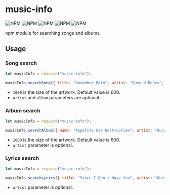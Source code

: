 # music-info

![NPM](https://img.shields.io/npm/l/music-info?style=flat-square)
![NPM](https://img.shields.io/github/issues/redteadeveloper/Music-Info?style=flat-square)
![NPM](https://img.shields.io/github/issues-pr/redteadeveloper/Music-Info?style=flat-square)
![NPM](https://img.shields.io/npm/dt/music-info?style=flat-square) 
![NPM](https://img.shields.io/bundlephobia/min/music-info?style=flat-square)

npm module for searching songs and albums.

## Usage

### Song search
```js
let musicInfo = require("music-info");

musicInfo.searchSong({ title: "November Rain", artist: "Guns N Roses", album: "Use Your Illusion I" }, 1000).then(console.log);
```
* ``1000`` is the size of the artwork. Default value is 600.
* ``artist`` and ``album`` parameters are optional.

### Album search
```js
let musicInfo = require("music-info");

musicInfo.searchAlbum({ name: "Appetite For Destruction", artist: "Guns N Roses" }, 1000).then(console.log);
```
* ``1000`` is the size of the artwork. Default value is 600.
* ``artist`` parameter is optional.

### Lyrics search
```js
let musicInfo = require("music-info");

musicInfo.searchLyrics({ title: "Since I Don't Have You", artist: "Guns N Roses" }).then(console.log);
```
* ``artist`` parameter is optional.
